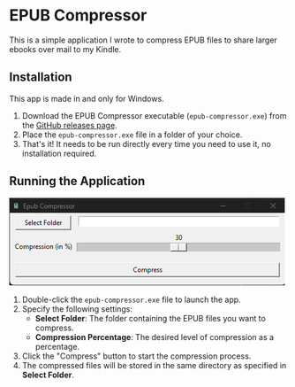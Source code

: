 # EPUB Compressor

This is a simple application I wrote to compress EPUB files to share larger ebooks over mail to my Kindle.

## Installation

This app is made in and only for Windows.

1. Download the EPUB Compressor executable (`epub-compressor.exe`) from the [GitHub releases page](https://github.com/your-username/your-repo/releases).
2. Place the `epub-compressor.exe` file in a folder of your choice.
3. That's it! It needs to be run directly every time you need to use it, no installation required.

## Running the Application

![EPUB Compressor GUI](/media/gui-screenshot.png)

1. Double-click the `epub-compressor.exe` file to launch the app.
2. Specify the following settings:
   - **Select Folder**: The folder containing the EPUB files you want to compress.
   - **Compression Percentage**: The desired level of compression as a percentage.
3. Click the "Compress" button to start the compression process.
4. The compressed files will be stored in the same directory as specified in **Select Folder**.
